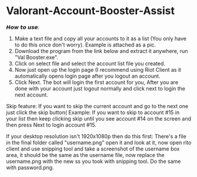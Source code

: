 # Valorant-Account-Booster-Assist
𝙃𝙤𝙬 𝙩𝙤 𝙪𝙨𝙚: 
1. Make a text file and copy all your accounts to it as a list (You only have to do this once don't worry). Example is attached as a pic.
2. Download the program from the link below and extract it anywhere, run "Val Booster.exe". 
3. Click on select file and select the account list file you created. 
4. Now just open up the login page (I recommend using Riot Client as it automatically opens login page after you logout an account. 
5. Click Next. The bot will login the first account for you, After you are done with your account just logout normally and click next to login the next account. 

Skip feature: If you want to skip the current account and go to the next one just click the skip button( Example: If you want to skip to account #15 in your list then keep clicking skip until you see account #14 on the screen and then press Next to login account #15.

If your desktop resolution isn't 1920x1080p then do this first:
There's a file in the final folder called "username.png" open it and look at it, now open rito client and use snipping tool and take a screenshot of the username box area, it should be the same as the username file, now replace the username.png with the new ss you took with snipping tool. Do the same with password.png.

